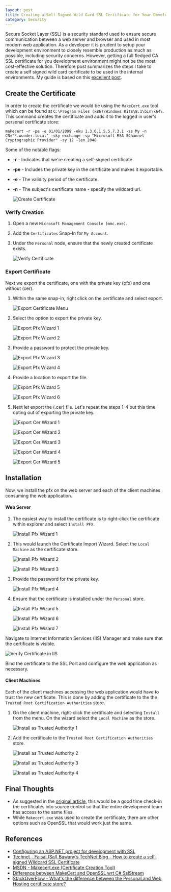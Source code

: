 ```yaml
---
layout: post
title: Creating a Self-Signed Wild Card SSL Certificate for Your Development Environment
category: Security
---
```


Secure Socket Layer (SSL) is a security standard used to ensure secure communication between a web server and browser and used in most modern web application. As a developer it is prudent to setup your development environment to closely resemble production as much as possible, including security concerns. However, getting a full fledged CA SSL certificate for you development environment might not be the most cost-effective solution. Therefore post summarizes the steps I take to create a self signed wild card certificate to be used in the internal environments. My guide is based on this [excellent post](https://www.macaw.nl/weblog/2013/6/configuring-an-asp-net-project-for-development-with-ssl).

## Create the Certificate

In order to create the certificate we would be using the `MakeCert.exe` tool which can be found at `C:\Program Files (x86)\Windows Kits\8.1\bin\x64\`. This command creates the certificate and adds it to the logged in user's personal certificate store:

    makecert -r -pe -e 01/01/2099 -eku 1.3.6.1.5.5.7.3.1 -ss My -n CN="*.wunder.local" -sky exchange -sp "Microsoft RSA SChannel Cryptographic Provider" -sy 12 -len 2048 

Some of the notable flags:

- **-r** - Indicates that we're creating a self-signed certificate.
- **-pe** - Includes the private key in the certificate and makes it exportable.
- **-e** - The validity period of the certificate.
- **-n** - The subject's certificate name - specify the wildcard url. 

	![Create Certificate](/images/posts/SSWildCardSSL/1_CreateCertificate.png)

<!--excerpt-->

### Verify Creation

1. Open a new `Microsoft Management Console (mmc.exe)`.
2. Add the `Certificates` Snap-In for `My Account`.
3. Under the `Personal` node, ensure that the newly created certificate exists.  

	![Verify Certificate](/images/posts/SSWildCardSSL/2_CreateCertificate.png)

### Export Certificate

Next we export the certificate, one with the private key (pfx) and one without (cer). 

1. Within the same snap-in, right click on the certificate and select export. 

	![Export Certificate Menu](/images/posts/SSWildCardSSL/3_ExportCertificate.png)

2. Select the option to export the private key. 
	
	![Export Pfx Wizard 1](/images/posts/SSWildCardSSL/4_ExportPfxWizard.png)

	![Export Pfx Wizard 2](/images/posts/SSWildCardSSL/5_ExportPfxWizard.png)

3. Provide a password to protect the private key. 
	
	![Export Pfx Wizard 3](/images/posts/SSWildCardSSL/6_ExportPfxWizard.png)

	![Export Pfx Wizard 4](/images/posts/SSWildCardSSL/7_ExportPfxWizard.png)

4. Provide a location to export the file.
	
	![Export Pfx Wizard 5](/images/posts/SSWildCardSSL/8_ExportPfxWizard.png)

	![Export Pfx Wizard 6](/images/posts/SSWildCardSSL/9_ExportPfxWizard.png)

5. Next let export the (.cer) file. Let's repeat the steps 1-4 but this time opting out of exporting the private key.

	![Export Cer Wizard 1](/images/posts/SSWildCardSSL/10_ExportCerWizard.png)

	![Export Cer Wizard 2](/images/posts/SSWildCardSSL/11_ExportCerWizard.png)

	![Export Cer Wizard 3](/images/posts/SSWildCardSSL/12_ExportCerWizard.png)

	![Export Cer Wizard 4](/images/posts/SSWildCardSSL/13_ExportCerWizard.png)

	![Export Cer Wizard 5](/images/posts/SSWildCardSSL/14_ExportCerWizard.png)
 
## Installation

Now, we install the pfx on the web server and each of the client machines consuming the web application.

#### Web Server

1. The easiest way to install the certificate is to right-click the certificate within explorer and select `Install PFX`.
	
	![Install Pfx Wizard 1](/images/posts/SSWildCardSSL/15_InstallPfxWizard.png)

2. This would launch the Certificate Import Wizard. Select the `Local Machine` as the certificate store.

	![Install Pfx Wizard 2](/images/posts/SSWildCardSSL/16_InstallPfxWizard.png)

	![Install Pfx Wizard 3](/images/posts/SSWildCardSSL/17_InstallPfxWizard.png)

3. Provide the password for the private key. 

	![Install Pfx Wizard 4](/images/posts/SSWildCardSSL/18_InstallPfxWizard.png)

4. Ensure that the certificate is installed under the `Personal` store.
	
	![Install Pfx Wizard 5](/images/posts/SSWildCardSSL/19_InstallPfxWizard.png)

	![Install Pfx Wizard 6](/images/posts/SSWildCardSSL/20_InstallPfxWizard.png)

	![Install Pfx Wizard 7](/images/posts/SSWildCardSSL/21_InstallPfxWizard.png)


Navigate to Internet Information Services (IIS) Manager and make sure that the certificate is visible.

![Verify Certificate in IIS](/images/posts/SSWildCardSSL/22_VerifyIIS.png)

Bind the certificate to the SSL Port and configure the web application as necessary.

#### Client Machines

Each of the client machines accessing the web application would have to trust the new certificate. This is done by adding the certificate to the the `Trusted Root Certification Authorities` store.  

1. On the client machine, right-click the certificate and selecting `Install` from the menu. On the wizard select the `Local Machine` as the store.

	![Install as Trusted Authority 1](/images/posts/SSWildCardSSL/23_InstallCertificate.png)

2. Add the certificate to the `Trusted Root Certification Authorities` store.

	![Install as Trusted Authority 2](/images/posts/SSWildCardSSL/24_InstallCertificate.png)

	![Install as Trusted Authority 3](/images/posts/SSWildCardSSL/25_InstallCertificate.png)

	![Install as Trusted Authority 4](/images/posts/SSWildCardSSL/26_InstallCertificate.png)

 
## Final Thoughts

- As suggested in the [original article](https://www.macaw.nl/weblog/2013/6/configuring-an-asp-net-project-for-development-with-ssl), this would be a good time check-in the certificates into source control so that the entire development team has access to the same files.
- While `Makecert.exe` was used to create the certificate, there are other options such as OpenSSL that would work just the same. 

## References
- [Configuring an ASP.NET project for development with SSL](https://www.macaw.nl/weblog/2013/6/configuring-an-asp-net-project-for-development-with-ssl)
- [Technet - Faisal (Sal) Bawany’s TechNet Blog - How to create a self-signed Wildcard SSL Certificate](http://blogs.technet.com/b/salbawany/archive/2014/05/24/how-to-create-a-self-signed-wild-card-ssl-certificate.aspx)
- [MSDN - Makecert.exe (Certificate Creation Tool)](https://msdn.microsoft.com/en-us/library/bfsktky3(v=vs.110).aspx)
- [Difference between MakeCert and OpenSSL wrt C# SslStream](http://stackoverflow.com/questions/26186780/difference-between-makecert-and-openssl-wrt-c-sharp-sslstream)
- [StackOverFlow - What's the difference between the Personal and Web Hosting certificate store?](http://stackoverflow.com/questions/26681192/whats-the-difference-between-the-personal-and-web-hosting-certificate-store)







